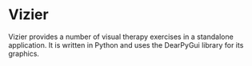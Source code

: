 # Vizier
Vizier provides a number of visual therapy exercises in a standalone application. It is written in Python and uses the DearPyGui library for its graphics.
